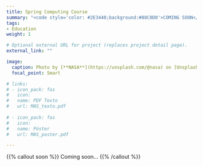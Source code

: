 ```yaml
---
title: Spring Computing Course
summary: "<code style='color: #2E3440;background:#88C0D0'>COMING SOON</code> <br> Kepler's Laws. Newton's Law of Universal Gravitation. Gravitational Field."
tags:
- Education
weight: 1

# Optional external URL for project (replaces project detail page).
external_link: ""

image:
  caption: Photo by [**NASA**](https://unsplash.com/@nasa) on [Unsplash](https://unsplash.com)
  focal_point: Smart

# links:
# - icon_pack: fas
#   icon:
#   name: PDF Texto
#   url: MAS_texto.pdf
  
# - icon_pack: fas
#   icon:
#   name: Póster
#   url: MAS_poster.pdf

---
```


{{% callout soon %}}
Coming soon...
{{% /callout %}}

